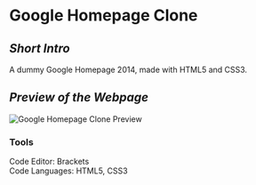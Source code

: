 # Google Homepage Clone

## *Short Intro*
  A dummy Google Homepage 2014, made with HTML5 and CSS3.

## *Preview of the Webpage*



![Google Homepage Clone Preview](https://github.com/iFall-iFail/google-homepage-clone/blob/main/Images/google-homepage-clone.png)


### Tools
Code Editor: Brackets<br>
Code Languages: HTML5, CSS3
